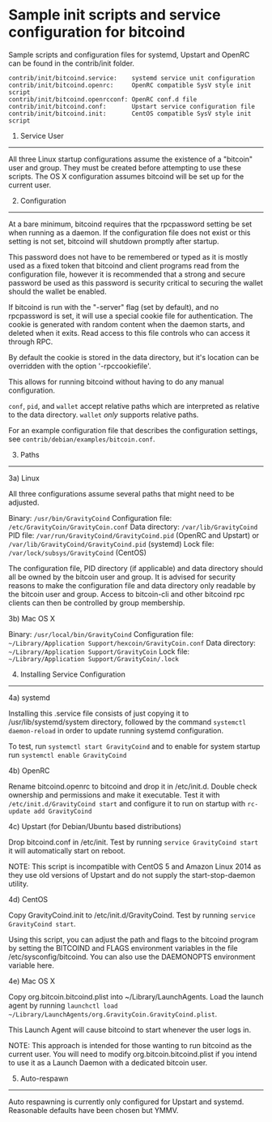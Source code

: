 Sample init scripts and service configuration for bitcoind
==========================================================

Sample scripts and configuration files for systemd, Upstart and OpenRC
can be found in the contrib/init folder.

    contrib/init/bitcoind.service:    systemd service unit configuration
    contrib/init/bitcoind.openrc:     OpenRC compatible SysV style init script
    contrib/init/bitcoind.openrcconf: OpenRC conf.d file
    contrib/init/bitcoind.conf:       Upstart service configuration file
    contrib/init/bitcoind.init:       CentOS compatible SysV style init script

1. Service User
---------------------------------

All three Linux startup configurations assume the existence of a "bitcoin" user
and group.  They must be created before attempting to use these scripts.
The OS X configuration assumes bitcoind will be set up for the current user.

2. Configuration
---------------------------------

At a bare minimum, bitcoind requires that the rpcpassword setting be set
when running as a daemon.  If the configuration file does not exist or this
setting is not set, bitcoind will shutdown promptly after startup.

This password does not have to be remembered or typed as it is mostly used
as a fixed token that bitcoind and client programs read from the configuration
file, however it is recommended that a strong and secure password be used
as this password is security critical to securing the wallet should the
wallet be enabled.

If bitcoind is run with the "-server" flag (set by default), and no rpcpassword is set,
it will use a special cookie file for authentication. The cookie is generated with random
content when the daemon starts, and deleted when it exits. Read access to this file
controls who can access it through RPC.

By default the cookie is stored in the data directory, but it's location can be overridden
with the option '-rpccookiefile'.

This allows for running bitcoind without having to do any manual configuration.

`conf`, `pid`, and `wallet` accept relative paths which are interpreted as
relative to the data directory. `wallet` *only* supports relative paths.

For an example configuration file that describes the configuration settings,
see `contrib/debian/examples/bitcoin.conf`.

3. Paths
---------------------------------

3a) Linux

All three configurations assume several paths that might need to be adjusted.

Binary:              `/usr/bin/GravityCoind`
Configuration file:  `/etc/GravityCoin/GravityCoin.conf`
Data directory:      `/var/lib/GravityCoind`
PID file:            `/var/run/GravityCoind/GravityCoind.pid` (OpenRC and Upstart) or `/var/lib/GravityCoind/GravityCoind.pid` (systemd)
Lock file:           `/var/lock/subsys/GravityCoind` (CentOS)

The configuration file, PID directory (if applicable) and data directory
should all be owned by the bitcoin user and group.  It is advised for security
reasons to make the configuration file and data directory only readable by the
bitcoin user and group.  Access to bitcoin-cli and other bitcoind rpc clients
can then be controlled by group membership.

3b) Mac OS X

Binary:              `/usr/local/bin/GravityCoind`
Configuration file:  `~/Library/Application Support/hexcoin/GravityCoin.conf`
Data directory:      `~/Library/Application Support/GravityCoin`
Lock file:           `~/Library/Application Support/GravityCoin/.lock`

4. Installing Service Configuration
-----------------------------------

4a) systemd

Installing this .service file consists of just copying it to
/usr/lib/systemd/system directory, followed by the command
`systemctl daemon-reload` in order to update running systemd configuration.

To test, run `systemctl start GravityCoind` and to enable for system startup run
`systemctl enable GravityCoind`

4b) OpenRC

Rename bitcoind.openrc to bitcoind and drop it in /etc/init.d.  Double
check ownership and permissions and make it executable.  Test it with
`/etc/init.d/GravityCoind start` and configure it to run on startup with
`rc-update add GravityCoind`

4c) Upstart (for Debian/Ubuntu based distributions)

Drop bitcoind.conf in /etc/init.  Test by running `service GravityCoind start`
it will automatically start on reboot.

NOTE: This script is incompatible with CentOS 5 and Amazon Linux 2014 as they
use old versions of Upstart and do not supply the start-stop-daemon utility.

4d) CentOS

Copy GravityCoind.init to /etc/init.d/GravityCoind. Test by running `service GravityCoind start`.

Using this script, you can adjust the path and flags to the bitcoind program by
setting the BITCOIND and FLAGS environment variables in the file
/etc/sysconfig/bitcoind. You can also use the DAEMONOPTS environment variable here.

4e) Mac OS X

Copy org.bitcoin.bitcoind.plist into ~/Library/LaunchAgents. Load the launch agent by
running `launchctl load ~/Library/LaunchAgents/org.GravityCoin.GravityCoind.plist`.

This Launch Agent will cause bitcoind to start whenever the user logs in.

NOTE: This approach is intended for those wanting to run bitcoind as the current user.
You will need to modify org.bitcoin.bitcoind.plist if you intend to use it as a
Launch Daemon with a dedicated bitcoin user.

5. Auto-respawn
-----------------------------------

Auto respawning is currently only configured for Upstart and systemd.
Reasonable defaults have been chosen but YMMV.
